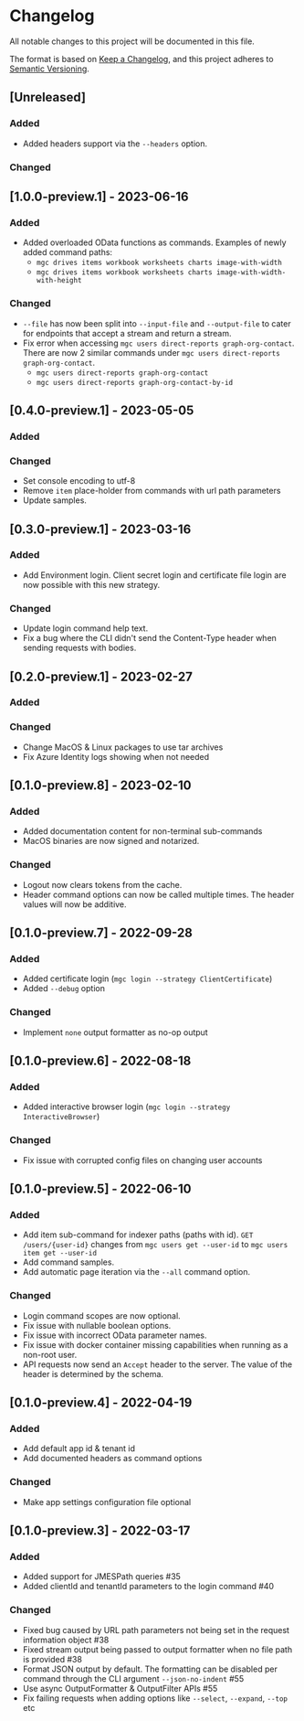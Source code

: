 # Changelog

All notable changes to this project will be documented in this file.

The format is based on [Keep a Changelog](https://keepachangelog.com/en/1.0.0/),
and this project adheres to [Semantic Versioning](https://semver.org/spec/v2.0.0.html).

## [Unreleased]

### Added
- Added headers support via the `--headers` option.

### Changed

## [1.0.0-preview.1] - 2023-06-16

### Added

- Added overloaded OData functions as commands. Examples of newly added command
paths:
  - `mgc drives items workbook worksheets charts image-with-width`
  - `mgc drives items workbook worksheets charts image-with-width-with-height`

### Changed

- `--file` has now been split into `--input-file` and `--output-file` to cater
for endpoints that accept a stream and return a stream.
- Fix error when accessing `mgc users direct-reports graph-org-contact`. There
are now 2 similar commands under `mgc users direct-reports graph-org-contact`.
  - `mgc users direct-reports graph-org-contact`
  - `mgc users direct-reports graph-org-contact-by-id`

## [0.4.0-preview.1] - 2023-05-05

### Added

### Changed
- Set console encoding to utf-8
- Remove `item` place-holder from commands with url path parameters
- Update samples.

## [0.3.0-preview.1] - 2023-03-16

### Added
- Add Environment login. Client secret login and certificate file login are now possible with this new strategy.

### Changed
- Update login command help text.
- Fix a bug where the CLI didn't send the Content-Type header when sending requests with bodies.

## [0.2.0-preview.1] - 2023-02-27

### Added

### Changed
- Change MacOS & Linux packages to use tar archives
- Fix Azure Identity logs showing when not needed

## [0.1.0-preview.8] - 2023-02-10

### Added
- Added documentation content for non-terminal sub-commands
- MacOS binaries are now signed and notarized.

### Changed
- Logout now clears tokens from the cache.
- Header command options can now be called multiple times. The header values will now be additive.

## [0.1.0-preview.7] - 2022-09-28

### Added
- Added certificate login (`mgc login --strategy ClientCertificate`)
- Added `--debug` option

### Changed
- Implement `none` output formatter as no-op output


## [0.1.0-preview.6] - 2022-08-18

### Added
- Added interactive browser login (`mgc login --strategy InteractiveBrowser`)

### Changed
- Fix issue with corrupted config files on changing user accounts

## [0.1.0-preview.5] - 2022-06-10
### Added
- Add item sub-command for indexer paths (paths with id). `GET /users/{user-id}` changes from `mgc users get --user-id` to `mgc users item get --user-id`
- Add command samples.
- Add automatic page iteration via the `--all` command option.

### Changed
- Login command scopes are now optional.
- Fix issue with nullable boolean options.
- Fix issue with incorrect OData parameter names.
- Fix issue with docker container missing capabilities when running as a non-root user.
- API requests now send an `Accept` header to the server. The value of the header is determined by the schema.

## [0.1.0-preview.4] - 2022-04-19

### Added
- Add default app id & tenant id
- Add documented headers as command options

### Changed
- Make app settings configuration file optional

## [0.1.0-preview.3] - 2022-03-17

### Added

- Added support for JMESPath queries #35
- Added clientId and tenantId parameters to the login command #40

### Changed

- Fixed bug caused by URL path parameters not being set in the request information object #38
- Fixed stream output being passed to output formatter when no file path is provided #38
- Format JSON output by default. The formatting can be disabled per command through the CLI argument `--json-no-indent` #55
- Use async OutputFormatter & OutputFilter APIs #55
- Fix failing requests when adding options like `--select`, `--expand`, `--top` etc
